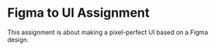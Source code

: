 # Figma to UI Assignment

This assignment is about making a pixel-perfect UI based on a Figma design.
